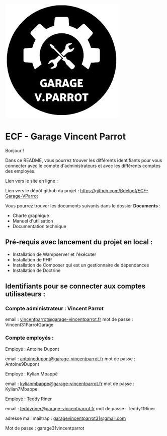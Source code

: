 <img src="public\images\Logo_V_Parrot_2.png">

<h1>ECF - Garage Vincent Parrot</h1>

Bonjour ! <br>

Dans ce README, vous pourrez trouver les différents identifiants pour vous connecter avec le compte d'administrateurs et avec les différents comptes des employés.

Lien vers le site en ligne : 

Lien vers le dépôt github du projet : https://github.com/Bdeloof/ECF-Garage-VParrot


Vous pourrez trouver les documents suivants dans le dossier <b>Documents</b> :

<ul>
    <li>Charte graphique</li>
    <li>Manuel d'utilisation</li>
    <li>Documentation technique</li>
</ul>

<h2>Pré-requis avec lancement du projet en local :</h2>

<ul>
    <li>Installation de Wampserver et l'éxécuter</li>
    <li>Installation de PHP</li>
    <li>Installation de Composer qui est un gestionnaire de dépendances</li>
    <li>Installation de Doctrine</li>
</ul>

<h2>Identifiants pour se connecter aux comptes utilisateurs :</h2>

<h3>Compte administrateur : Vincent Parrot</h3>

email : vincentparrot@garage-vincentparrot.fr
mot de passe : Vincent31ParrotGarage

<h3>Compte employés :</h3>

Employé : Antoine Dupont

email : antoinedupont@garage-vincentparrot.fr
mot de passe : Antoine9Dupont


Employé : Kylian Mbappé

email : kylianmbappe@garage-vincentparrot.fr
mot de passe : Kylian7Mbappe


Employé : Teddy Riner

email : teddyriner@garage-vincentparrot.fr
mot de passe : Teddy11Riner


adresse mail mailtrap :
garagevincentparrot31@gmail.com

Mot de passe :
garage31vincentparrot